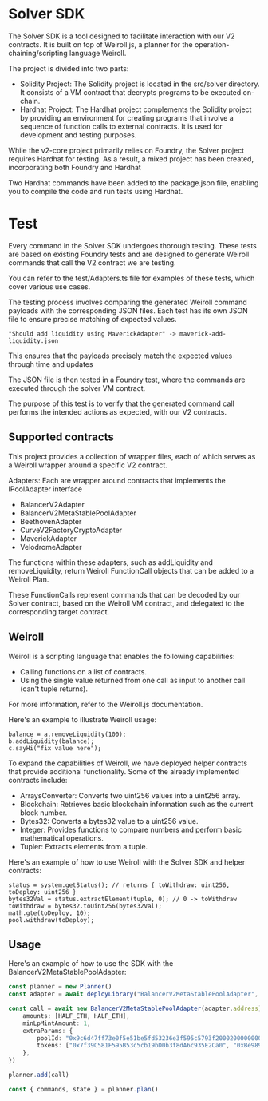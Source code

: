# Solver SDK

The Solver SDK is a tool designed to facilitate interaction with our V2 contracts. It is built on top of Weiroll.js, a planner for the operation-chaining/scripting language Weiroll.

The project is divided into two parts:

-   Solidity Project: The Solidity project is located in the src/solver directory. It consists of a VM contract that decrypts programs to be executed on-chain.
-   Hardhat Project: The Hardhat project complements the Solidity project by providing an environment for creating programs that involve a sequence of function calls to external contracts. It is used for development and testing purposes.

While the v2-core project primarily relies on Foundry, the Solver project requires Hardhat for testing. As a result, a mixed project has been created, incorporating both Foundry and Hardhat

Two Hardhat commands have been added to the package.json file, enabling you to compile the code and run tests using Hardhat.

# Test

Every command in the Solver SDK undergoes thorough testing.
These tests are based on existing Foundry tests and are designed to generate Weiroll commands that call the V2 contract we are testing.

You can refer to the test/Adapters.ts file for examples of these tests, which cover various use cases.

The testing process involves comparing the generated Weiroll command payloads with the corresponding JSON files. Each test has its own JSON file to ensure precise matching of expected values.

`"Should add liquidity using MaverickAdapter" -> maverick-add-liquidity.json`

This ensures that the payloads precisely match the expected values through time and updates

The JSON file is then tested in a Foundry test, where the commands are executed through the solver VM contract.

The purpose of this test is to verify that the generated command call performs the intended actions as expected, with our V2 contracts.

## Supported contracts

This project provides a collection of wrapper files, each of which serves as a Weiroll wrapper around a specific V2 contract.

Adapters:
Each are wrapper around contracts that implements the IPoolAdapter interface

-   BalancerV2Adapter
-   BalancerV2MetaStablePoolAdapter
-   BeethovenAdapter
-   CurveV2FactoryCryptoAdapter
-   MaverickAdapter
-   VelodromeAdapter

The functions within these adapters, such as addLiquidity and removeLiquidity, return Weiroll FunctionCall objects that can be added to a Weiroll Plan.

These FunctionCalls represent commands that can be decoded by our Solver contract, based on the Weiroll VM contract, and delegated to the corresponding target contract.

## Weiroll

Weiroll is a scripting language that enables the following capabilities:

-   Calling functions on a list of contracts.
-   Using the single value returned from one call as input to another call (can't tuple returns).

For more information, refer to the Weiroll.js documentation.

Here's an example to illustrate Weiroll usage:

```
balance = a.removeLiquidity(100);
b.addLiquidity(balance);
c.sayHi("fix value here");
```

To expand the capabilities of Weiroll, we have deployed helper contracts that provide additional functionality. Some of the already implemented contracts include:

-   ArraysConverter: Converts two uint256 values into a uint256 array.
-   Blockchain: Retrieves basic blockchain information such as the current block number.
-   Bytes32: Converts a bytes32 value to a uint256 value.
-   Integer: Provides functions to compare numbers and perform basic mathematical operations.
-   Tupler: Extracts elements from a tuple.

Here's an example of how to use Weiroll with the Solver SDK and helper contracts:

```
status = system.getStatus(); // returns { toWithdraw: uint256, toDeploy: uint256 }
bytes32Val = status.extractElement(tuple, 0); // 0 -> toWithdraw
toWithdraw = bytes32.toUint256(bytes32Val);
math.gte(toDeploy, 10);
pool.withdraw(toDeploy);
```

## Usage

Here's an example of how to use the SDK with the BalancerV2MetaStablePoolAdapter:

```typescript
const planner = new Planner()
const adapter = await deployLibrary("BalancerV2MetaStablePoolAdapter", "0xBA12222222228d8Ba445958a75a0704d566BF2C8")

const call = await new BalancerV2MetaStablePoolAdapter(adapter.address).addLiquidity({
	amounts: [HALF_ETH, HALF_ETH],
	minLpMintAmount: 1,
	extraParams: {
		poolId: "0x9c6d47ff73e0f5e51be5fd53236e3f595c5793f200020000000000000000042c",
		tokens: ["0x7f39C581F595B53c5cb19bD0b3f8dA6c935E2Ca0", "0xBe9895146f7AF43049ca1c1AE358B0541Ea49704"],
	},
})

planner.add(call)

const { commands, state } = planner.plan()
```
